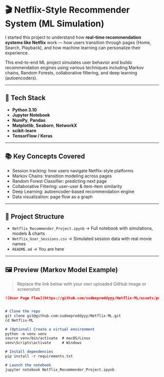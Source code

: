# 🎬 Netflix-Style Recommender System (ML Simulation)

I started this project to understand how **real-time recommendation systems like Netflix** work — how users transition through pages (Home, Search, Playback), and how machine learning can personalize their experience.

This end-to-end ML project simulates user behavior and builds recommendation engines using various techniques including Markov chains, Random Forests, collaborative filtering, and deep learning (autoencoders).

---

## 🔧 Tech Stack

- **Python 3.10**
- **Jupyter Notebook**
- **NumPy**, **Pandas**
- **Matplotlib**, **Seaborn**, **NetworkX**
- **scikit-learn**
- **TensorFlow / Keras**

---

## 📚 Key Concepts Covered

- Session tracking: how users navigate Netflix-style platforms
- Markov Chains: transition modeling across pages
- Random Forest Classifier: predicting next page
- Collaborative Filtering: user-user & item-item similarity
- Deep Learning: autoencoder-based recommendation engine
- Data visualization: page flow as a graph

---

## 🚀 Project Structure

- `Netflix_Recommender_Project.ipynb` → Full notebook with simulations, models & charts
- `Netflix_User_Sessions.csv` → Simulated session data with real movie names
- `README.md` → You are here

---

## 🖼️ Preview (Markov Model Example)

> Replace the link below with your own uploaded GitHub image or screenshot

```md
![User Page Flow](https://github.com/sudeepreddyyy/Netflix-ML/assets/preview-1.png)


# Clone the repo
git clone git@github.com:sudeepreddyyy/Netflix-ML.git
cd Netflix-ML

# (Optional) Create a virtual environment
python -m venv venv
source venv/bin/activate  # macOS/Linux
venv\Scripts\activate     # Windows

# Install dependencies
pip install -r requirements.txt

# Launch the notebook
jupyter notebook Netflix_Recommender_Project.ipynb
